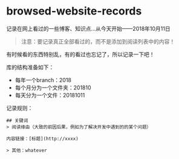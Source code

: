# browsed-website-records
记录在网上看过的一些博客、知识点...从今天开始——2018年10月11日

> 注意：要记录真正全部看过的，而不是添加到阅读列表中的内容！

有时候看的东西特别乱，有的看过也忘记了，所以记录一下吧！

库的结构准备如下：
- 每年一个branch：2018  
- 每个月分为一个文件夹：201810   
- 每天分为一个文件：20181011  

记录规则：
```
## 关键词
> 阅读缘由（大致的前因后果，例如为了解决开发中遇到的的某个问题）

内容链接：[标题](http://xxxx)

> 其他：whatever
```
